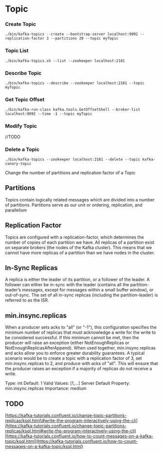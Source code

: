 # Topic

### Create Topic

```text
./bin/kafka-topics --create --bootstrap-server localhost:9092 --replication-factor 3 --partitions 20 --topic myTopic
```

### Topic List

```
./bin/kafka-topics.sh --list --zookeeper localhost:2181
```

### Describe  Topic

```text
./bin/kafka-topics --describe --zookeeper localhost:2181 --topic myTopic
```

### Get Topic Offset

```text
./bin/kafka-run-class kafka.tools.GetOffsetShell --broker-list localhost:9092 --time -1 --topic myTopic
```

### Modify Topic 

//TODO

### Delete a Topic

```text
./bin/kafka-topics --zookeeper localhost:2181 --delete --topic kafka-canary-topic
```

Change the number of partitions and replication factor of a Topic

## Partitions

Topics contain logically related messages which are divided into a number of partitions. Partitions serve as our unit or ordering, replication, and parallelism

## Replication Factor

Topics are configured with a replication-factor, which determines the number of copies of each partition we have. All replicas of a partition exist on separate brokers \(the nodes of the Kafka cluster\). This means that we cannot have more replicas of a partition than we have nodes in the cluster.

## In-Sync Replicas

A replica is either the leader of its partition, or a follower of the leader. A follower can either be in-sync with the leader \(contains all the partition-leader’s messages, except for messages within a small buffer window\), or out-of-sync. The set of all in-sync replicas \(including the partition-leader\) is referred to as the ISR.

## min.insync.replicas

When a producer sets acks to "all" \(or "-1"\), this configuration specifies the minimum number of replicas that must acknowledge a write for the write to be considered successful. If this minimum cannot be met, then the producer will raise an exception \(either NotEnoughReplicas or NotEnoughReplicasAfterAppend\). When used together, min.insync.replicas and acks allow you to enforce greater durability guarantees. A typical scenario would be to create a topic with a replication factor of 3, set min.insync.replicas to 2, and produce with acks of "all". This will ensure that the producer raises an exception if a majority of replicas do not receive a write.

Type: int Default: 1 Valid Values: \[1,...\] Server Default Property: min.insync.replicas Importance: medium

## TODO

[https://kafka-tutorials.confluent.io/change-topic-partitions-replicas/ksql.html\#write-the-program-interactively-using-the-cli](https://kafka-tutorials.confluent.io/change-topic-partitions-replicas/ksql.html#write-the-program-interactively-using-the-cli) [https://kafka-tutorials.confluent.io/how-to-count-messages-on-a-kafka-topic/ksql.html](https://kafka-tutorials.confluent.io/how-to-count-messages-on-a-kafka-topic/ksql.html)

